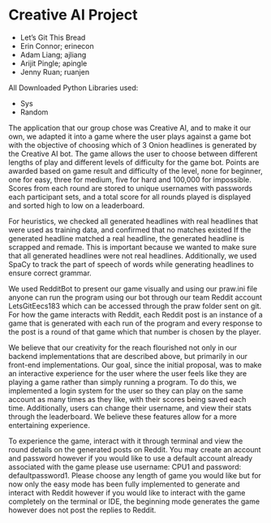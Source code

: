 # Creative AI Project

- Let’s Git This Bread
- Erin Connor; erinecon
- Adam Liang; ajliang
- Arijit Pingle; apingle
- Jenny Ruan; ruanjen

All Downloaded Python Libraries used:
* Sys
* Random

The application that our group chose was Creative AI, and to make it our own, we adapted it into a game where the user plays against a game bot with the objective of choosing which of 3 Onion headlines is generated by the Creative AI bot. The game allows the user to choose between different lengths of play and different levels of difficulty for the game bot. Points are awarded based on game result and difficulty of the level, none for beginner, one for easy, three for medium, five for hard and 100,000 for impossible. Scores from each round are stored to unique usernames with passwords each participant sets, and a total score for all rounds played is displayed and sorted high to low on a leaderboard.

For heuristics, we checked all generated headlines with real headlines that were used as training data, and confirmed that no matches existed If the generated headline matched a real headline, the generated headline is scrapped and remade. This is important because we wanted to make sure that all generated headlines were not real headlines. Additionally, we used SpaCy to track the part of speech of words while generating headlines to ensure correct grammar.

We used RedditBot to present our game visually and using our praw.ini file anyone can run the program using our bot through our team Reddit account LetsGitEecs183 which can be accessed through the praw folder sent on git. For how the game interacts with Reddit, each Reddit post is an instance of a game that is generated with each run of the program and every response to the post is a round of that game which that number is chosen by the player. 

We believe that our creativity for the reach flourished not only in our backend implementations that are described above, but primarily in our front-end implementations. Our goal, since the initial proposal, was to make an interactive experience for the user where the user feels like they are playing a game rather than simply running a program. To do this, we implemented a login system for the user so they can play on the same account as many times as they like, with their scores being saved each time. Additionally, users can change their username, and view their stats through the leaderboard. We believe these features allow for a more entertaining experience.

To experience the game, interact with it through terminal and view the round details on the generated posts on Reddit. You may create an account and password however if you would like to use a default account already associated with the game please use username: CPU1 and password: defaultpassword1. Please choose any length of game you would like but for now only the easy mode has been fully implemented to generate and interact with Reddit however if you would like to interact with the game completely on the terminal or IDE, the beginning mode generates the game however does not post the replies to Reddit. 
